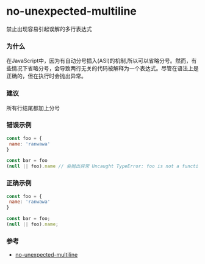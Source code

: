 # no-unexpected-multiline

禁止出现容易引起误解的多行表达式

### 为什么

在JavaScript中，因为有自动分号插入(ASI)的机制,所以可以省略分号。然而，有些情况下省略分号，会导致两行无关的代码被解释为一个表达式。尽管在语法上是正确的，但在执行时会抛出异常。

### 建议

所有行结尾都加上分号

### 错误示例

```js
const foo = {
 name: 'ranwawa'
}

const bar = foo
(null || foo).name // 会抛出异常 Uncaught TypeError: foo is not a function
```

### 正确示例

```js
const foo = {
 name: 'ranwawa'
}

const bar = foo;
(null || foo).name;
```

### 参考

- [no-unexpected-multiline](https://eslint.org/docs/rules/no-unexpected-multiline)
